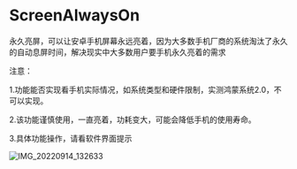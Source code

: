 # ScreenAlwaysOn
永久亮屏，可以让安卓手机屏幕永远亮着，因为大多数手机厂商的系统淘汰了永久的自动息屏时间，解决现实中大多数用户要手机永久亮着的需求


注意：

1.功能能否实现看手机实际情况，如系统类型和硬件限制，实测鸿蒙系统2.0，不可以实现。

2.该功能谨慎使用，一直亮着，功耗变大，可能会降低手机的使用寿命。

3.具体功能操作，请看软件界面提示

![IMG_20220914_132633](https://user-images.githubusercontent.com/57706599/190066726-426dc585-0d66-44fb-a9fc-c4655e6454c4.jpg)

